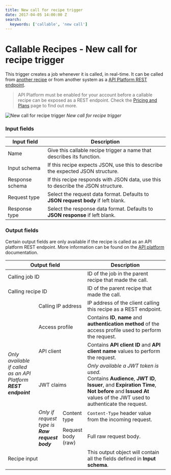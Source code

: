 ```yaml
---
title: New call for recipe trigger
date: 2017-04-05 14:00:00 Z
search:
  keywords: ['callable', 'new call']
---
```


# Callable Recipes - New call for recipe trigger

This trigger creates a job whenever it is called, in real-time. It can be called from [another recipe](call-recipe-action.md) or from another system as a [API Platform REST endpoint](/api-management.md).

> API Platform must be enabled for your account before a callable recipe can be exposed as a REST endpoint. Check the [Pricing and Plans](https://www.workato.com/pricing?audience=general) page to find out more.

![New call for recipe trigger](~@img/features/callable-recipes/callable-recipe-trigger.png)
*New call for recipe trigger*

### Input fields

| Input field     | Description                                                                       |
| --------------- | --------------------------------------------------------------------------------- |
| Name            | Give this callable recipe trigger a name that describes its function.             |
| Input schema    | If this recipe expects JSON, use this to describe the expected JSON structure.    |
| Response schema | If this recipe responds with JSON data, use this to describe the JSON structure.  |
| Request type    | Select the request data format. Defaults to **JSON request body** if left blank.  |
| Response type   | Select the response data format. Defaults to **JSON response** if left blank.     |

### Output fields
Certain output fields are only available if the recipe is called as an API platform REST endpoint. More information can be found on the [API platform](/api-management.md) documentation.
<!--
| Default | Called as a REST endpoint | Output field | Description |
| :-----: | :-----: | --- | --- |
| &#9745; | &#9745; | Calling job ID | ID of the job in the parent recipe that made the call. |
| &#9745; | &#9745; | Calling recipe ID | Id of the parent recipe that made the call. |
| &#9746; | &#9745; | Calling IP address | IP address of the client calling this recipe as a REST endpoint. |
| &#9746; | &#9745; | Access profile | Contains **ID**, **Name**, and **authentication method** of the access profile used to perform the request. |
| &#9746; | &#9745; | API client | Contains **API client ID** and **API client name** used to perform the request. |
| &#9746; | &#9745; | JWT claims | *Only available if a JWT token is used*.<br>Contains **Audience**, **JWT ID**, **Issuer**, and **Expiration time**, **Not before** and **Issued at** values of the JWT used to authenticate the request. |
| &#9746; | Only if the request type is **Raw request body**| Content type | `Content-type` header from the incoming request. |
| &#9746; | Only if the request type is **Raw request body**| Request body (raw) | Full raw request body. |
| &#9745; | &#9745; | Recipe input | This will contain the datapills as defined in the response schema. |
-->

<table class="unchanged rich-diff-level-one">
  <thead>
    <tr>
        <th colspan=3 width='40%'>Output field</th>
        <th>Description</th>
    </tr>
  </thead>
  <tbody>
    <tr>
      <td colspan=3>Calling job ID</td>
      <td>ID of the job in the parent recipe that made the call.</td>
    </tr>
      <td colspan=3>Calling recipe ID</td>
      <td>ID of the parent recipe that made the call.</td>
    </tr>
    <tr>
      <td rowspan=6>
        <i>Only available if called as an API Platform <b>REST endpoint</b></i>
      </td>
      <td colspan =2>Calling IP address</td>
      <td>
        IP address of the client calling this recipe as a REST endpoint.
      </td>
    </tr>
    <tr>
      <td colspan =2>Access profile</td>
      <td>
        Contains <b>ID</b>, <b>name</b> and <b>authentication method</b> of the access profile used to perform the request.
      </td>
    </tr>
    <tr>
      <td colspan =2>API client</td>
      <td>
        Contains <b>API client ID</b> and <b>API client name</b> values to perform the request.
      </td>
    </tr>
    <tr>
      <td colspan =2>JWT claims</td>
      <td>
        <i>Only available a JWT token is used.</i><br>
        Contains <b>Audience</b>, <b>JWT ID</b>, <b>Issuer</b>, and <b>Expiration Time</b>, <b>Not before</b> and <b>Issued At</b> values of the JWT used to authenticate the request.
      </td>
    </tr>
    <tr>
      <td rowspan=2><i>Only if request type is <b>Raw request body</b></i></td>
      <td>Content type</td>
      <td>
        <code>Content-Type</code> header value from the incoming request.
      </td>
    </tr>
    <tr>
      <td>Request body (raw)</td>
      <td>
        Full raw request body.
      </td>
    </tr>
    <tr>
      <td colspan=3>Recipe input</td>
      <td>This output object will contain all the fields defined in <b>Input schema</b>.</td>
    </tr>
  </tbody>
</table>
